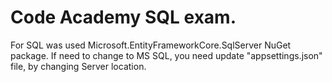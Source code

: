 # Code Academy SQL exam.

For SQL was used Microsoft.EntityFrameworkCore.SqlServer NuGet package.
If need to change to MS SQL, you need update "appsettings.json" file, by changing Server location.

